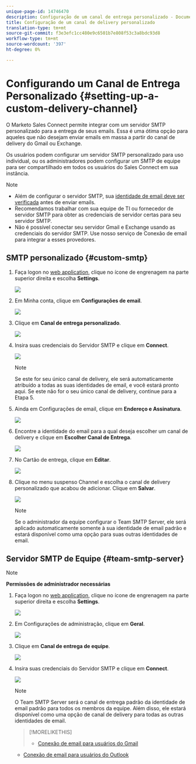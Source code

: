 ```yaml
---
unique-page-id: 14746470
description: Configuração de um canal de entrega personalizado - Documentos do Marketo - Documentação do produto
title: Configuração de um canal de delivery personalizado
translation-type: tm+mt
source-git-commit: f3e3efc1cc480e9c6501b7e808f53c3a8bdc93d8
workflow-type: tm+mt
source-wordcount: '397'
ht-degree: 0%

---
```



# Configurando um Canal de Entrega Personalizado {#setting-up-a-custom-delivery-channel}

O Marketo Sales Connect permite integrar com um servidor SMTP personalizado para a entrega de seus emails. Essa é uma ótima opção para aqueles que não desejam enviar emails em massa a partir do canal de delivery do Gmail ou Exchange.

Os usuários podem configurar um servidor SMTP personalizado para uso individual, ou os administradores podem configurar um SMTP de equipe para ser compartilhado em todos os usuários do Sales Connect em sua instância.

>[!NOTE]
>
>* Além de configurar o servidor SMTP, sua [identidade de email deve ser verificada](/help/marketo/product-docs/marketo-sales-connect/getting-started/email-settings/verify-your-email.md) antes de enviar emails.
>* Recomendamos trabalhar com sua equipe de TI ou fornecedor de servidor SMTP para obter as credenciais de servidor certas para seu servidor SMTP.
>* Não é possível conectar seu servidor Gmail e Exchange usando as credenciais do servidor SMTP. Use nosso serviço de Conexão de email para integrar a esses provedores.


## SMTP personalizado {#custom-smtp}

1. Faça logon no [web application](https://toutapp.com/login), clique no ícone de engrenagem na parte superior direita e escolha **Settings**.

   ![](assets/setting-up-a-custom-delivery-channel-1.png)

1. Em Minha conta, clique em **Configurações de email**.

   ![](assets/setting-up-a-custom-delivery-channel-2.png)

1. Clique em **Canal de entrega personalizado**.

   ![](assets/setting-up-a-custom-delivery-channel-3.png)

1. Insira suas credenciais do Servidor SMTP e clique em **Connect**.

   ![](assets/setting-up-a-custom-delivery-channel-4.png)

   >[!NOTE]
   >
   >Se este for seu único canal de delivery, ele será automaticamente atribuído a todas as suas identidades de email, e você estará pronto aqui. Se este não for o seu único canal de delivery, continue para a Etapa 5.

1. Ainda em Configurações de email, clique em **Endereço e Assinatura**.

   ![](assets/setting-up-a-custom-delivery-channel-5.png)

1. Encontre a identidade do email para a qual deseja escolher um canal de delivery e clique em **Escolher Canal de Entrega**.

   ![](assets/setting-up-a-custom-delivery-channel-6.png)

1. No Cartão de entrega, clique em **Editar**.

   ![](assets/setting-up-a-custom-delivery-channel-7.png)

1. Clique no menu suspenso Channel e escolha o canal de delivery personalizado que acabou de adicionar. Clique em **Salvar**.

   ![](assets/setting-up-a-custom-delivery-channel-8.png)

   >[!NOTE]
   >
   >Se o administrador da equipe configurar o Team SMTP Server, ele será aplicado automaticamente somente à sua identidade de email padrão e estará disponível como uma opção para suas outras identidades de email.

## Servidor SMTP de Equipe {#team-smtp-server}

>[!NOTE]
>
>**Permissões de administrador necessárias**

1. Faça logon no [web application](https://toutapp.com/login), clique no ícone de engrenagem na parte superior direita e escolha **Settings**.

   ![](assets/setting-up-a-custom-delivery-channel-9.png)

1. Em Configurações de administração, clique em **Geral**.

   ![](assets/setting-up-a-custom-delivery-channel-10.png)

1. Clique em **Canal de entrega de equipe**.

   ![](assets/setting-up-a-custom-delivery-channel-11.png)

1. Insira suas credenciais do Servidor SMTP e clique em **Connect**.

   ![](assets/setting-up-a-custom-delivery-channel-12.png)

   >[!NOTE]
   >
   >O Team SMTP Server será o canal de entrega padrão da identidade de email padrão para todos os membros da equipe. Além disso, ele estará disponível como uma opção de canal de delivery para todas as outras identidades de email.

   >[!MORELIKETHIS]
   >
   >* [Conexão de email para usuários do Gmail](/help/marketo/product-docs/marketo-sales-connect/email-plugins/gmail/email-connection-for-gmail-users.md)
      >
      >
   * [Conexão de email para usuários do Outlook](/help/marketo/product-docs/marketo-sales-connect/email-plugins/msc-for-outlook/email-connection-for-outlook-users.md)

